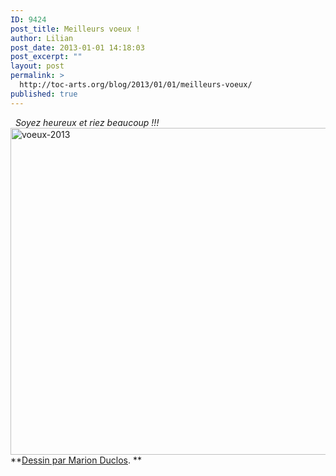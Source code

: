 ```yaml
---
ID: 9424
post_title: Meilleurs voeux !
author: Lilian
post_date: 2013-01-01 14:18:03
post_excerpt: ""
layout: post
permalink: >
  http://toc-arts.org/blog/2013/01/01/meilleurs-voeux/
published: true
---
```

  *Soyez heureux et riez beaucoup !!!*   <img class="aligncenter size-full wp-image-9425" alt="voeux-2013" src="http://toc-arts.org/blog/wp-content/uploads/2013/01/voeux-2013.png" width="640" height="523" /> **[Dessin par Marion Duclos][1]. **

 [1]: http://marion-duclos.blogspot.fr/